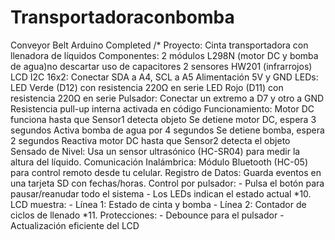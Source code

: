 # Transportadoraconbomba
Conveyor Belt Arduino Completed /*  Proyecto: Cinta transportadora con llenadora de líquidos 
Componentes:  2 módulos L298N (motor DC y bomba de agua)no descartar uso de capacitores 2 sensores HW201 (infrarrojos) LCD I2C 16x2: Conectar SDA a A4, SCL a A5 Alimentación 5V y GND LEDs: LED Verde (D12) con resistencia 220Ω en serie LED Rojo (D11) con resistencia 220Ω en serie Pulsador: Conectar un extremo a D7 y otro a GND Resistencia pull-up interna activada en código Funcionamiento:  Motor DC funciona hasta que Sensor1 detecta objeto Se detiene motor DC, espera 3 segundos Activa bomba de agua por 4 segundos Se detiene bomba, espera 2 segundos Reactiva motor DC hasta que Sensor2 detecta el objeto Sensado de Nivel: Usa un sensor ultrasónico (HC-SR04) para medir la altura del líquido. Comunicación Inalámbrica: Módulo Bluetooth (HC-05) para control remoto desde tu celular. Registro de Datos: Guarda eventos en una tarjeta SD con fechas/horas. Control por pulsador: - Pulsa el botón para pausar/reanudar todo el sistema - Los LEDs indican el estado actual *10. LCD muestra: - Línea 1: Estado de cinta y bomba - Línea 2: Contador de ciclos de llenado *11. Protecciones: - Debounce para el pulsador - Actualización eficiente del LCD
